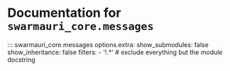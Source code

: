 # Documentation for `swarmauri_core.messages`

::: swarmauri_core.messages
    options.extra:
      show_submodules: false
      show_inheritance: false
      filters:
        - '!.*'  # exclude everything but the module docstring

